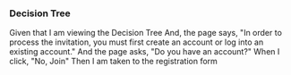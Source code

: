 ### Decision Tree

Given that I am viewing the Decision Tree
And, the page says, "In order to process the invitation, you must first create an account or log into an existing account."
And the page asks, "Do you have an account?"
When I click, "No, Join"
Then I am taken to the registration form

###
